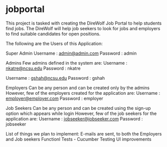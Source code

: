 jobportal
=========

This project is tasked with creating the DireWolf Job Portal to help students find jobs. The DireWolf will help job seekers to look for jobs and employers to find suitable candidates for open positions.

The following are the Users of this Application:

Super Admin Username : admin@admin.com Password : admin

Admins Few admins defined in the system are: Username : nkatre@ncsu.edu Password : nkatre

Username : gshah@ncsu.edu Password : gshah

Employers Can be any person and can be created only by the admins However, few of the employers created for the application are: Username : employer@employer.com Password : employer

Job Seekers Can be any person and can be created using the sign-up option which appears while login However, few of the job seekers for the application are: Username : jobseeker@jobseeker.com Password : jobseeker

List of things we plan to implement: E-mails are sent, to both the Employers and Job seekers Functionl Tests - Cucumber Testing UI improvements